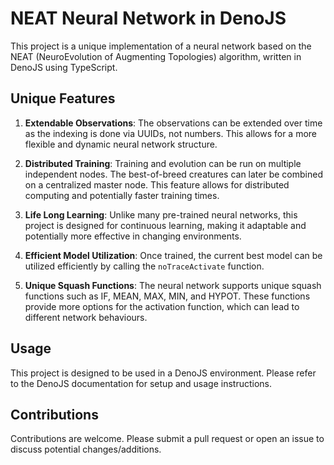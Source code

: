 # NEAT Neural Network in DenoJS

This project is a unique implementation of a neural network based on the NEAT (NeuroEvolution of Augmenting Topologies) algorithm, written in DenoJS using TypeScript.

## Unique Features

1. **Extendable Observations**: The observations can be extended over time as the indexing is done via UUIDs, not numbers. This allows for a more flexible and dynamic neural network structure.

2. **Distributed Training**: Training and evolution can be run on multiple independent nodes. The best-of-breed creatures can later be combined on a centralized master node. This feature allows for distributed computing and potentially faster training times.

3. **Life Long Learning**: Unlike many pre-trained neural networks, this project is designed for continuous learning, making it adaptable and potentially more effective in changing environments.

4. **Efficient Model Utilization**: Once trained, the current best model can be utilized efficiently by calling the `noTraceActivate` function.

5. **Unique Squash Functions**: The neural network supports unique squash functions such as IF, MEAN, MAX, MIN, and HYPOT. These functions provide more options for the activation function, which can lead to different network behaviours.

## Usage

This project is designed to be used in a DenoJS environment. Please refer to the DenoJS documentation for setup and usage instructions.

## Contributions

Contributions are welcome. Please submit a pull request or open an issue to discuss potential changes/additions.
